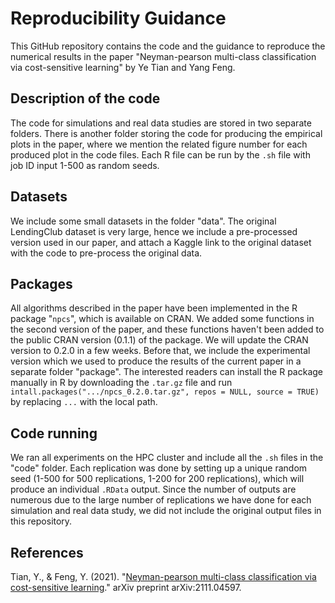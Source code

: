 Reproducibility Guidance
================

This GitHub repository contains the code and the guidance to reproduce the numerical results in the paper "Neyman-pearson multi-class classification via cost-sensitive learning" by Ye Tian and Yang Feng.

## Description of the code
The code for simulations and real data studies are stored in two separate folders. There is another folder storing the code for producing the empirical plots in the paper, where we mention the related figure number for each produced plot in the code files. Each R file can be run by the `.sh` file with job ID input 1-500 as random seeds.

## Datasets
We include some small datasets in the folder "data". The original LendingClub dataset is very large, hence we include a pre-processed version used in our paper, and attach a Kaggle link to the original dataset with the code to pre-process the original data.

## Packages
All algorithms described in the paper have been implemented in the R package "`npcs`", which is available on CRAN. We added some functions in the second version of the paper, and these functions haven't been added to the public CRAN version (0.1.1) of the package. We will update the CRAN version to 0.2.0 in a few weeks. Before that, we include the experimental version which we used to produce the results of the current paper in a separate folder "package". The interested readers can install the R package manually in R by downloading the `.tar.gz` file and run `intall.packages(".../npcs_0.2.0.tar.gz", repos = NULL, source = TRUE)` by replacing `...` with the local path.

## Code running
We ran all experiments on the HPC cluster and include all the `.sh` files in the "code" folder. Each replication was done by setting up a unique random seed (1-500 for 500 replications, 1-200 for 200 replications), which will produce an individual `.RData` output. Since the number of outputs are numerous due to the large number of replications we have done for each simulation and real data study, we did not include the original output files in this repository.


## References
Tian, Y., & Feng, Y. (2021). "[Neyman-pearson multi-class classification via cost-sensitive learning](https://arxiv.org/abs/2111.04597)." arXiv preprint arXiv:2111.04597.
